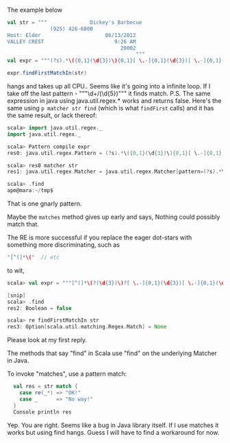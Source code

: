 The example below 

```scala
val str = """              Dickey's Barbecue             
              (925) 426-6800              
Host: Elder                     06/13/2012
VALLEY CREST                       9:26 AM
                                     20002
                                          """
val expr = """(?s).*\({0,1}(\d{3})\){0,1}[ \.-]{0,1}(\d{3})[ \.-]{0,1}(\d{4}).*(?:Host:|Server:)\s+(?:((?:\w+\s{0,1})+)).*\s+(\d{1,2}/\d{1,2}/\d{2,4}).*\s+(\d{1,2}:\d{2}\s[AP]M).*\s+\d+/(\d{5})""".r

expr.findFirstMatchIn(str)
```

hangs and takes up all CPU.. Seems like it's going into a infinite loop. If I take off the last pattern - """\d+/(\d{5})""" it finds match.
P.S. The same expression in java using java.util.regex.* works and returns false.
Here's the same using `p matcher str find` (which is what `findFirst` calls) and it has the same result, or lack thereof:

```scala
scala> import java.util.regex._
import java.util.regex._

scala> Pattern compile expr
res0: java.util.regex.Pattern = (?s).*\({0,1}(\d{3})\){0,1}[ \.-]{0,1}(\d{3})[ \.-]{0,1}(\d{4}).*(?:Host:|Server:)\s+(?:((?:\w+\s{0,1})+)).*\s+(\d{1,2}/\d{1,2}/\d{2,4}).*\s+(\d{1,2}:\d{2}\s[AP]M).*\s+\d+/(\d{5})

scala> res0 matcher str
res1: java.util.regex.Matcher = java.util.regex.Matcher[pattern=(?s).*\({0,1}(\d{3})\){0,1}[ \.-]{0,1}(\d{3})[ \.-]{0,1}(\d{4}).*(?:Host:|Server:)\s+(?:((?:\w+\s{0,1})+)).*\s+(\d{1,2}/\d{1,2}/\d{2,4}).*\s+(\d{1,2}:\d{2}\s[AP]M).*\s+\d+/(\d{5}) region=0,259 lastmatch=]

scala> .find
apm@mara:~/tmp$ 
```

That is one gnarly pattern.

Maybe the `matches` method gives up early and says, Nothing could possibly match that.

The RE is more successful if you replace the eager dot-stars with something more discriminating, such as 

```scala
"[^(]*\("  // etc
```

to wit,

```scala
scala> val expr = """[^(]*\(?(\d{3})\)?[ \.-]{0,1}(\d{3})[ \.-]{0,1}(\d{4})[^\w]*(?:Host:|Server:)\s+(?:((?:\w+\s{0,1})+))[^\d]*\s+(\d{1,2}/\d{1,2}/\d{2,4})[^\d]+(\d{1,2}:\d{2}\s[AP]M)\s+\d+/(\d{5})"""   // no idea if this is as intended

[snip]
scala> .find
res2: Boolean = false

scala> re findFirstMatchIn str
res3: Option[scala.util.matching.Regex.Match] = None
```
Please look at my first reply.

The methods that say "find" in Scala use "find" on the underlying Matcher in Java.

To invoke "matches", use a pattern match:

```scala
  val res = str match {
    case re(_*) => "OK!"
    case _      => "No way!"
  }
  Console println res
```
Yep. You are right. Seems like a bug in Java library itself. If I use matches it works but using find hangs. Guess I will have to find a workaround for now.
